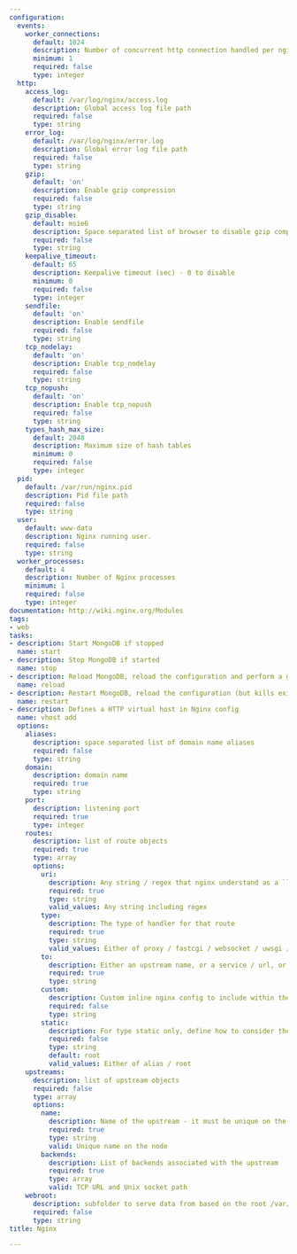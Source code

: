 ```yaml
---
configuration:
  events:
    worker_connections:
      default: 1024
      description: Number of concurrent http connection handled per nginx process
      minimum: 1
      required: false
      type: integer
  http:
    access_log:
      default: /var/log/nginx/access.log
      description: Global access log file path
      required: false
      type: string
    error_log:
      default: /var/log/nginx/error.log
      description: Global error log file path
      required: false
      type: string
    gzip:
      default: 'on'
      description: Enable gzip compression
      required: false
      type: string
    gzip_disable:
      default: msie6
      description: Space separated list of browser to disable gzip compression for
      required: false
      type: string
    keepalive_timeout:
      default: 65
      description: Keepalive timeout (sec) - 0 to disable
      minimum: 0
      required: false
      type: integer
    sendfile:
      default: 'on'
      description: Enable sendfile
      required: false
      type: string
    tcp_nodelay:
      default: 'on'
      description: Enable tcp_nodelay
      required: false
      type: string
    tcp_nopush:
      default: 'on'
      description: Enable tcp_nopush
      required: false
      type: string
    types_hash_max_size:
      default: 2048
      description: Maximum size of hash tables
      minimum: 0
      required: false
      type: integer
  pid:
    default: /var/run/nginx.pid
    description: Pid file path
    required: false
    type: string
  user:
    default: www-data
    description: Nginx running user.
    required: false
    type: string
  worker_processes:
    default: 4
    description: Number of Nginx processes
    minimum: 1
    required: false
    type: integer
documentation: http://wiki.nginx.org/Modules
tags:
- web
tasks:
- description: Start MongoDB if stopped
  name: start
- description: Stop MongoDB if started
  name: stop
- description: Reload MongoDB, reload the configuration and perform a graceful restart
  name: reload
- description: Restart MongoDB, reload the configuration (but kills existing connection)
  name: restart
- description: Defines a HTTP virtual host in Nginx config
  name: vhost add
  options:
    aliases:
      description: space separated list of domain name aliases
      required: false
      type: string
    domain:
      description: domain name
      required: true
      type: string
    port:
      description: listening port
      required: true
      type: integer
    routes:
      description: list of route objects
      required: true
      type: array
      options:
        uri:
          description: Any string / regex that nginx understand as a `location`
          required: true
          type: string
          valid_values: Any string including regex
        type:
          description: The type of handler for that route
          required: true
          type: string
          valid_values: Either of proxy / fastcgi / websocket / uwsgi / static
        to:
          description: Either an upstream name, or a service / url, or a path
          required: true
          type: string
        custom:
          description: Custom inline nginx config to include within the route (e.g. auth, custom timeout)
          required: false
          type: string
        static:
          description: For type static only, define how to consider the source folder - alias or root
          required: false
          type: string
          default: root
          valid_values: Either of alias / root
    upstreams:
      description: list of upstream objects
      required: false
      type: array      
      options:
        name:
          description: Name of the upstream - it must be unique on the entire node
          required: true
          type: string
          valid: Unique name on the node
        backends:
          description: List of backends associated with the upstream
          required: true
          type: array
          valid: TCP URL and Unix socket path
    webroot:
      description: subfolder to serve data from based on the root /var/www/_domain_
      required: false
      type: string
title: Nginx

---
```

